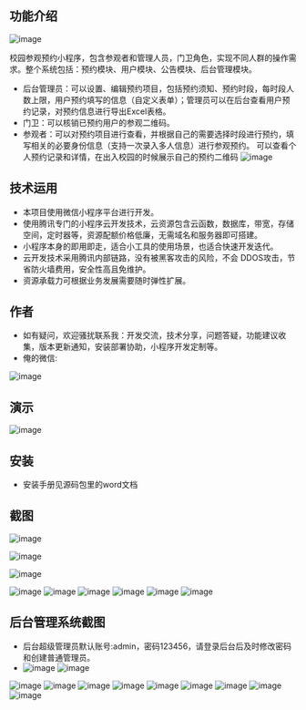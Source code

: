 ## 功能介绍 

 ![image](https://github.com/yanchengxuanc/VisitCollege/assets/101490591/7476df91-86c2-4c06-ae39-8a0fe500f677)
 
校园参观预约小程序，包含参观者和管理人员，门卫角色，实现不同人群的操作需求。整个系统包括：预约模块、用户模块、公告模块、后台管理模块。

- 后台管理员：可以设置、编辑预约项目，包括预约须知、预约时段，每时段人数上限，用户预约填写的信息（自定义表单）；管理员可以在后台查看用户预约记录，对预约信息进行导出Excel表格。
- 门卫：可以核销已预约用户的参观二维码。
- 参观者：可以对预约项目进行查看，并根据自己的需要选择时段进行预约，填写相关的必要身份信息（支持一次录入多人信息）进行参观预约。 可以查看个人预约记录和详情，在出入校园的时候展示自己的预约二维码
![image](https://github.com/yanchengxuanc/VisitCollege/assets/101490591/44125d41-1ee0-4980-8dd0-1a06fcb8cf32)


## 技术运用
- 本项目使用微信小程序平台进行开发。
- 使用腾讯专门的小程序云开发技术，云资源包含云函数，数据库，带宽，存储空间，定时器等，资源配额价格低廉，无需域名和服务器即可搭建。
- 小程序本身的即用即走，适合小工具的使用场景，也适合快速开发迭代。
- 云开发技术采用腾讯内部链路，没有被黑客攻击的风险，不会 DDOS攻击，节省防火墙费用，安全性高且免维护。
- 资源承载力可根据业务发展需要随时弹性扩展。  



## 作者
- 如有疑问，欢迎骚扰联系我：开发交流，技术分享，问题答疑，功能建议收集，版本更新通知，安装部署协助，小程序开发定制等。
- 俺的微信: 
 
![image](https://github.com/yanchengxuanc/VisitCollege/assets/101490591/34a44b46-b27a-4304-8442-8a21a0d3139e)



## 演示 
  ![image](https://github.com/yanchengxuanc/VisitCollege/assets/101490591/7476df91-86c2-4c06-ae39-8a0fe500f677)

## 安装

- 安装手册见源码包里的word文档 


## 截图

![image](https://github.com/yanchengxuanc/VisitCollege/assets/101490591/46ea611f-5d62-479a-95b8-334e6c71b1bd)

![image](https://github.com/yanchengxuanc/VisitCollege/assets/101490591/416942ad-139b-4a77-b32c-31aa47c2b1e9)

![image](https://github.com/yanchengxuanc/VisitCollege/assets/101490591/c492c309-34dd-4642-a4a3-80c7d2b1eea8)

![image](https://github.com/yanchengxuanc/VisitCollege/assets/101490591/bf08b466-8bfa-47ec-a119-bf1c51b84cba)
![image](https://github.com/yanchengxuanc/VisitCollege/assets/101490591/a0b095b1-1a73-40c9-8007-37c87941d7e0)
![image](https://github.com/yanchengxuanc/VisitCollege/assets/101490591/d7c4bab5-3673-4922-aae3-66b3d80e259f)
![image](https://github.com/yanchengxuanc/VisitCollege/assets/101490591/13cdf0d6-0275-4a71-986c-413b4ba5c448)
![image](https://github.com/yanchengxuanc/VisitCollege/assets/101490591/cb74e592-71c0-4a52-8447-471697b96d5f)
![image](https://github.com/yanchengxuanc/VisitCollege/assets/101490591/8be934fd-2f83-4000-a42d-5cc2053f5457)
 

## 后台管理系统截图 
- 后台超级管理员默认账号:admin，密码123456，请登录后台后及时修改密码和创建普通管理员。
- ![image](https://github.com/yanchengxuanc/VisitCollege/assets/101490591/6f6c2da0-6a7f-4713-8992-616690e1bed1)
![image](https://github.com/yanchengxuanc/VisitCollege/assets/101490591/b366c2ef-dd29-44a7-b217-c7f0e885e2d8)

![image](https://github.com/yanchengxuanc/VisitCollege/assets/101490591/80718f56-f5fb-49e0-9f64-efeab01748f6)
![image](https://github.com/yanchengxuanc/VisitCollege/assets/101490591/276ae8ae-ee11-40e8-ba07-6ebc892e01ba)
![image](https://github.com/yanchengxuanc/VisitCollege/assets/101490591/c1a9e088-2f35-4228-b4df-5f553ea59c06)
![image](https://github.com/yanchengxuanc/VisitCollege/assets/101490591/22bf72f2-76fe-4df6-8a60-2e7e8f27ce64)
![image](https://github.com/yanchengxuanc/VisitCollege/assets/101490591/25fb2912-7315-48f8-b1e0-7206f537b668)
![image](https://github.com/yanchengxuanc/VisitCollege/assets/101490591/f44713c4-14cd-4b14-b3b2-5e65a350a713)
![image](https://github.com/yanchengxuanc/VisitCollege/assets/101490591/58439bd7-9817-43a3-b05d-e9e9af7d65e6)
![image](https://github.com/yanchengxuanc/VisitCollege/assets/101490591/4bb6a1f8-1f1f-4702-a4ad-e29af8ea5419)
![image](https://github.com/yanchengxuanc/VisitCollege/assets/101490591/49b742b2-3d7c-4272-b269-826441593706)
